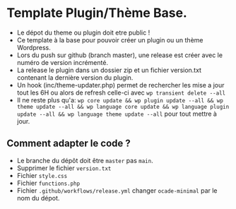 # Template Plugin/Thème Base.

* Le dépot du theme ou plugin doit etre public ! 
* Ce template à la base pour pouvoir créer un plugin ou un thème Wordpress.
* Lors du push sur github (branch master), une release est créer avec le numéro de version incrémenté.
* La release le plugin dans un dossier zip  et un fichier version.txt contenant la dernière version du plugin.
* Un hook (inc/theme-updater.php) permet de rechercher les mise a jour tout les 6H ou alors de refresh celle-ci avec `wp transient delete --all`
* Il ne reste plus qu'a: `wp core update && wp plugin update --all && wp theme update --all && wp language core update && wp language plugin update --all && wp language theme update --all` pour tout mettre à jour.

## Comment adapter le code ? 

* Le branche du dépôt doit être `master` pas `main`.
* Supprimer le fichier `version.txt`
* Fichier `style.css`
* Fichier `functions.php`
* Fichier `.github/workflows/release.yml` changer `ocade-minimal` par le nom du dépot. 
